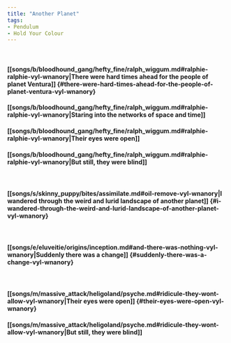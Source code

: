 ```yaml
---
title: "Another Planet"
tags:
- Pendulum
- Hold Your Colour
---
```

&nbsp;
#### [[songs/b/bloodhound_gang/hefty_fine/ralph_wiggum.md#ralphie-ralphie-vyl-wnanory|There were hard times ahead for the people of planet Ventura]] {#there-were-hard-times-ahead-for-the-people-of-planet-ventura-vyl-wnanory}
#### [[songs/b/bloodhound_gang/hefty_fine/ralph_wiggum.md#ralphie-ralphie-vyl-wnanory|Staring into the networks of space and time]]
#### [[songs/b/bloodhound_gang/hefty_fine/ralph_wiggum.md#ralphie-ralphie-vyl-wnanory|Their eyes were open]]
#### [[songs/b/bloodhound_gang/hefty_fine/ralph_wiggum.md#ralphie-ralphie-vyl-wnanory|But still, they were blind]]
&nbsp;
#### [[songs/s/skinny_puppy/bites/assimilate.md#oil-remove-vyl-wnanory|I wandered through the weird and lurid landscape of another planet]] {#i-wandered-through-the-weird-and-lurid-landscape-of-another-planet-vyl-wnanory}
&nbsp;
#### [[songs/e/eluveitie/origins/inception.md#and-there-was-nothing-vyl-wnanory|Suddenly there was a change]] {#suddenly-there-was-a-change-vyl-wnanory}
&nbsp;
#### [[songs/m/massive_attack/heligoland/psyche.md#ridicule-they-wont-allow-vyl-wnanory|Their eyes were open]] {#their-eyes-were-open-vyl-wnanory}
#### [[songs/m/massive_attack/heligoland/psyche.md#ridicule-they-wont-allow-vyl-wnanory|But still, they were blind]]
